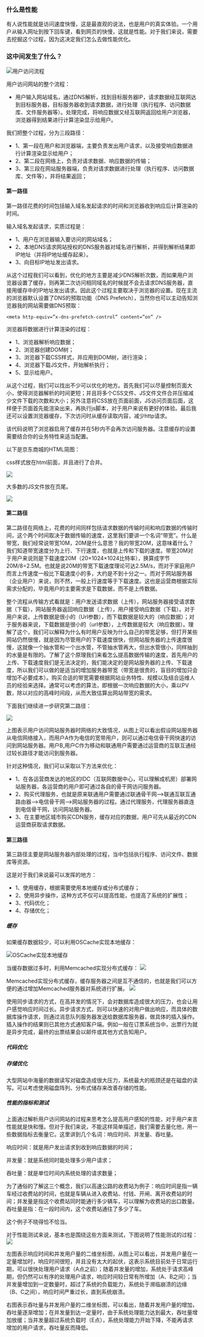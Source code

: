 ### 什么是性能
有人说性能就是访问速度快慢，这是最直观的说法，也是用户的真实体验。一个用户从输入网址到按下回车键，看到网页的快慢，这就是性能。对于我们来说，需要去挖掘这个过程，因为这决定我们怎么去做性能优化。

### 这中间发生了什么？
![用户访问流程](https://github.com/xinput123/about-me/blob/main/%E7%AC%94%E8%AE%B0/image/%E5%A4%A7%E5%9E%8B%E7%BD%91%E7%AB%99%E7%9A%84%E7%81%B5%E9%AD%8201.webp)

用户访问网站的整个流程：

- 用户输入网站域名，通过DNS解析，找到目标服务器IP，请求数据经互联网达到目标服务器，目标服务器收到请求数据，进行处理（执行程序、访问数据库、文件服务器等）。处理完成，将响应数据又经互联网返回给用户浏览器，浏览器得到结果进行计算渲染显示给用户。

我们把整个过程，分为三段路径：

- 1、第一段在用户和浏览器端，主要负责发出用户请求，以及接受响应数据进行计算渲染显示给用户；
- 2、第二段在网络上，负责对请求数据、响应数据的传输；
- 3、第三段在网站服务器端，负责对请求数据进行处理（执行程序、访问数据库、文件等），并将结果返回；

#### 第一路径
第一路径花费的时间包括输入域名发起请求的时间和浏览器收到响应后计算渲染的时间。

输入域名发起请求，实质过程是：

- 1、用户在浏览器输入要访问的网站域名；
- 2、本地DNS请求网站授权的DNS服务器对域名进行解析，并得到解析结果即IP地址（并将IP地址缓存起来）。
- 3、向目标IP地址发出请求。

从这个过程我们可以看到，优化的地方主要是减少DNS解析次数，而如果用户浏览器设置了缓存，则再第二次访问相同域名的时候就不会去请求DNS服务器，直接用缓存中的IP地址发出请求。因此这个过程主要取决于浏览器的设置。现在主流的浏览器默认设置了DNS的预取功能（DNS Prefetch），当然你也可以主动告知浏览器我的网站需要做DNS预取：

```
<meta http-equiv=”x-dns-prefetch-control” content=”on” />
```

浏览器将数据进行计算渲染的过程：

- 1、浏览器解析响应数据；
- 2、浏览器创建DOM树；
- 3、浏览器下载CSS样式，并应用到DOM树，进行渲染；
- 4、浏览器下载JS文件，开始解析执行；
- 5、显示给用户。

从这个过程，我们可以找出不少可以优化的地方。首先我们可以尽量控制页面大小，使得浏览器解析的时间更短；并且将多个CSS文件、JS文件文件合并压缩减少文件下载的次数和大小；另外注意将CSS放在页面前面，JS访问页面后面，这样便于页面首先能渲染出来，再执行js脚本，对于用户来说有更好的体验。最后我还可以设置浏览器缓存，下次访问时从缓存读取内容，减少http请求。

该代码说明了浏览器启用了缓存并在5秒内不会再次访问服务器。注意缓存的设置需要结合你的业务特性来适当配置。

以下是京东商城的HTML简图：

css样式放在html前面，并且进行了合并。

![](https://github.com/xinput123/about-me/blob/main/%E7%AC%94%E8%AE%B0/image/%E5%A4%A7%E5%9E%8B%E7%BD%91%E7%AB%99%E7%9A%84%E7%81%B5%E9%AD%8202.webp)

大多数的JS文件放在页尾。

![](https://github.com/xinput123/about-me/blob/main/%E7%AC%94%E8%AE%B0/image/%E5%A4%A7%E5%9E%8B%E7%BD%91%E7%AB%99%E7%9A%84%E7%81%B5%E9%AD%8203.webp)

#### 第二路径
第二路径在网络上，花费的时间同样包括请求数据的传输时间和响应数据的传输时间，这个两个时间取决于数据传输的速度，这里我们要讲一个名词“带宽”。什么是带宽，我们经常说带宽10M，20M是什么意思？我的带宽20M，这意味着什么？我们知道带宽速度分为上行、下行速度，也就是上传和下载的速度。带宽20M对于用户来说则是下载速度20M（20×1024×1024比特率），换算成字节20M/8=2.5M。也就是说20M的带宽下载速度理论可达2.5M/s，而对于家庭用户而言上传速度一般比下载速度小的多，大约是不到十分之一。而对于网站服务器（企业用户）来说，则不然，一般上行速度等于下载速度。这也是运营商根据实际需求分配的，毕竟用户的主要需求是下载数据，而不是上传数据。

整个流程从传输方式看就是：用户发送请求数据（上传），网站服务器接受请求数据（下载），网站服务器返回响应数据（上传），用户接受响应数据（下载）。对于用户来说，上传数据是很小的（Url参数），而下载数据是较大的（响应数据）；对于服务器来说，下载数据是很小的（url参数），上传数据是较大（响应数据）。理解了这个，我们可以解释为什么有时用户反映为什么自己的带宽足够，但打开某些网站仍然很慢，就是因为尽管用户的下载速度很快，但网站服务器的上传速度很慢，这就像一个抽水管和一个出水管，不管抽水管再大，但出水管很小，同样抽到的水量是有限的。了解了这个原理我们来看怎么提高数据传输的速度，首先用户的上传、下载速度我们是无法决定的，我们能决定的是网站服务器的上传、下载速度，所以我们可以做的是适当的增加服务器带宽（带宽是很贵的，盲目的增加只会增加不必要成本）。购买合适的带宽需要根据网站业务特性、规模以及结合运维人员的经验来选择。通常可以考虑的算法，即根据一次响应数据的大小，乘以PV数，除以对应的高峰时间段，从而大致估算出网站带宽的需求。

下面我们继续进一步研究第二路径：

![](https://github.com/xinput123/about-me/blob/main/%E7%AC%94%E8%AE%B0/image/%E5%A4%A7%E5%9E%8B%E7%BD%91%E7%AB%99%E7%9A%84%E7%81%B5%E9%AD%8204.webp)

上图表示用户访问网站服务器时网络的大致情况，从图上可以看出假设网站服务器从电信网络接入，而用户A作为电信的宽带用户，则可以通过电信骨干网快速的访问到网站服务器。用户B,用户C作为移动和联通用户需要通过运营商的互联互通经过较长路径才能访问到服务器。

针对这种情况，我们可以采取以下方法来优化：

- 1、在各运营商发达的地区的IDC（互联网数据中心，可以理解成机房）部署网站服务器，各运营商的用户即可通过各自的骨干网访问服务器。
- 2、购买代理服务，也就是原来联通用户需要通过联通骨干网——>联通互联互通路由器——>电信骨干网——>网站服务器的过程。通过代理服务，代理服务器直连到电信骨干网，访问网站服务器。
- 3、在主要地区城市购买CDN服务，缓存对应的数据，用户可先从最近的CDN运营商获取请求数据。

#### 第三路径
第三路径主要是网站服务器内部处理的过程，当中包括执行程序、访问文件、数据库等资源。

这是对于我们来说最可以发挥的地方：

- 1、使用缓存，根据需要使用本地缓存或分布式缓存；
- 2、使用异步操作，这种方式不仅可以提高性能，也提高了系统的扩展性； 
- 3、代码优化；
- 4、存储优化；

##### 缓存
如果缓存数据较少，可以利用OSCache实现本地缓存：

![OSCache实现本地缓存](https://github.com/xinput123/about-me/blob/main/%E7%AC%94%E8%AE%B0/image/%E5%A4%A7%E5%9E%8B%E7%BD%91%E7%AB%99%E7%9A%84%E7%81%B5%E9%AD%8205.webp)

当缓存数据过多时，利用Memcached实现分布式缓存：
![](https://github.com/xinput123/about-me/blob/main/%E7%AC%94%E8%AE%B0/image/%E5%A4%A7%E5%9E%8B%E7%BD%91%E7%AB%99%E7%9A%84%E7%81%B5%E9%AD%8206.webp)

Memcached实现分布式缓存，缓存服务器之间是互不通信的，也就是我们可以方便的通过增加Memcached服务器对系统进行扩展。
![](https://github.com/xinput123/about-me/blob/main/%E7%AC%94%E8%AE%B0/image/%E5%A4%A7%E5%9E%8B%E7%BD%91%E7%AB%99%E7%9A%84%E7%81%B5%E9%AD%8207.webp)

使用同步请求的方式，在高并发的情况下，会对数据库造成很大的压力，也会让用户感觉响应时间过长。异步请求方式，则可以快速的对用户做出响应，而具体的数据库操作请求，则通过消息队列服务器发送给数据库服务器，做具体的插入操作。插入操作的结果则已其他方式通知客户端。例如一般在订票系统当中，出票行为就是异步完成，最终的出票结果会以邮件或其他方式告知用户。

##### 代码优化

##### 存储优化
大型网站中海量的数据读写对磁盘造成很大压力，系统最大的瓶颈还是在磁盘的读写。可以考虑使用磁盘阵列、分布式储存来改善存储的性能。

##### 性能的指标和测试
上面通过解析用户访问网站的过程来思考怎么提高用户感知的性能，对于用户来言性能就是快和慢。但对于我们来说，不能这样简单描述，我们需要去量化他，用一些数据指标去衡量它。这里讲到几个名词：响应时间、并发量、吞吐量。

响应时间：就是用户发出请求到收到响应数据的时间；

并发量：就是系统同时能处理多少用户请求；

吞吐量：就是单位时间内系统处理的请求数量；

为了通俗的了解这三个概念，我们以高速公路的收费站为例子：响应时间是指一辆车经过收费站的时间，也就是车辆从进入收费站、付钱、开闸、离开收费站的时间；并发量是指这个收费站同时能通行多少辆车，可以理解为收费站的出口数量。吞吐量是指：在一段时间内，这个收费站通往了多少了车。

这个例子不晓得恰不恰当。

对于性能测试来说，基本也是围绕这些方面来测试，下图说明了性能测试的过程：
![](https://github.com/xinput123/about-me/blob/main/%E7%AC%94%E8%AE%B0/image/%E5%A4%A7%E5%9E%8B%E7%BD%91%E7%AB%99%E7%9A%84%E7%81%B5%E9%AD%8208.webp)

左图表示响应时间和并发用户量的二维坐标图，从图上可以看出，并发用户量在一定量增加时，响应时间很短，并且没有太大的起伏，这表示系统目前处于日常运行期，可以很快处理用户请求（A点之前）；随着并发量的增加，系统处于请求高峰期，但仍然可以有序的处理用户请求，响应时间较日常有所增加（A、B之间）；当并发量增加到一定数量时，超过了系统的负载能力，系统处于濒临崩溃的边缘（B、C之间），响应时间严重过长，直到系统崩溃。

右图表示吞吐量与并发用户量的二维坐标图，可以看出，随着并发用户量的增加，吞吐量逐渐增加；在并发量到达一定量时，由于系统处理能力达到最大，吞吐量增加放缓；当并发量超过系统负载时（E点），系统处理能力开始下降，不能再请求增加的用户请求，吞吐量反而降低。